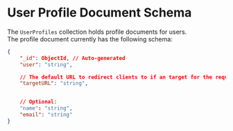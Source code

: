 # User Profile Document Schema

The `UserProfiles` collection holds profile documents for users.  
The profile document currently has the following schema:

```json
{
    "_id": ObjectId, // Auto-generated
    "user": "string",

    // The default URL to redirect clients to if an target for the requested company and job ID could not be found
    "targetURL": "string", 


    // Optional:
    "name": "string",
    "email": "string"
}
```
